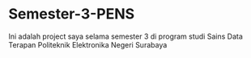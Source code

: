 # Semester-3-PENS
Ini adalah project saya selama semester 3 di program studi Sains Data Terapan Politeknik Elektronika Negeri Surabaya
